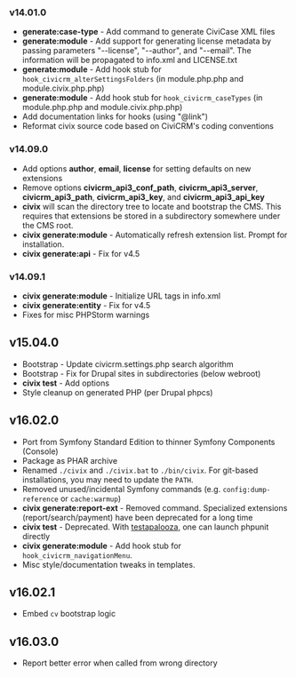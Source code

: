 ### v14.01.0

 * **generate:case-type** - Add command to generate CiviCase XML files
 * **generate:module** - Add support for generating license metadata by passing parameters "--license", "--author", and "--email".
   The information will be propagated to info.xml and LICENSE.txt
 * **generate:module** - Add hook stub for `hook_civicrm_alterSettingsFolders` (in module.php.php and module.civix.php.php)
 * **generate:module** - Add hook stub for `hook_civicrm_caseTypes` (in module.php.php and module.civix.php.php)
 * Add documentation links for hooks (using "@link")
 * Reformat civix source code based on CiviCRM's coding conventions

### v14.09.0

 * Add options **author**, **email**, **license** for setting defaults on new extensions
 * Remove options **civicrm_api3_conf_path**, **civicrm_api3_server**, **civicrm_api3_path**, **civicrm_api3_key**, and **civicrm_api3_api_key**
 * **civix** will scan the directory tree to locate and bootstrap the CMS. This requires that extensions be stored in a subdirectory somewhere under the CMS root.
 * **civix generate:module** - Automatically refresh extension list. Prompt for installation.
 * **civix generate:api** - Fix for v4.5

### v14.09.1

 * **civix generate:module** - Initialize URL tags in info.xml
 * **civix generate:entity** - Fix for v4.5
 * Fixes for misc PHPStorm warnings

## v15.04.0

 * Bootstrap - Update civicrm.settings.php search algorithm
 * Bootstrap - Fix for Drupal sites in subdirectories (below webroot)
 * **civix test** - Add options
 * Style cleanup on generated PHP (per Drupal phpcs)

## v16.02.0

 * Port from Symfony Standard Edition to thinner Symfony Components (Console)
 * Package as PHAR archive
 * Renamed `./civix` and `./civix.bat` to `./bin/civix`. For git-based installations, you may need to update the `PATH`.
 * Removed unused/incidental Symfony commands (e.g. `config:dump-reference` or `cache:warmup`)
 * **civix generate:report-ext** - Removed command. Specialized extensions (report/search/payment) have been deprecated for a long time
 * **civix test** - Deprecated. With [testapalooza](https://github.com/civicrm/org.civicrm.testapalooza), one can launch phpunit directly
 * **civix generate:module** - Add hook stub for `hook_civicrm_navigationMenu`.
 * Misc style/documentation tweaks in templates.

## v16.02.1

 * Embed `cv` bootstrap logic

## v16.03.0

 * Report better error when called from wrong directory
